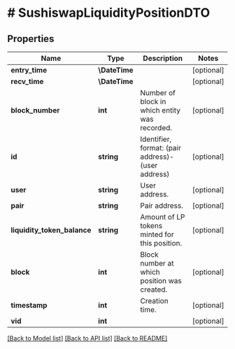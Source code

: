 # # SushiswapLiquidityPositionDTO

## Properties

Name | Type | Description | Notes
------------ | ------------- | ------------- | -------------
**entry_time** | **\DateTime** |  | [optional]
**recv_time** | **\DateTime** |  | [optional]
**block_number** | **int** | Number of block in which entity was recorded. | [optional]
**id** | **string** | Identifier, format: (pair address)-(user address) | [optional]
**user** | **string** | User address. | [optional]
**pair** | **string** | Pair address. | [optional]
**liquidity_token_balance** | **string** | Amount of LP tokens minted for this position. | [optional]
**block** | **int** | Block number at which position was created. | [optional]
**timestamp** | **int** | Creation time. | [optional]
**vid** | **int** |  | [optional]

[[Back to Model list]](../../README.md#models) [[Back to API list]](../../README.md#endpoints) [[Back to README]](../../README.md)
